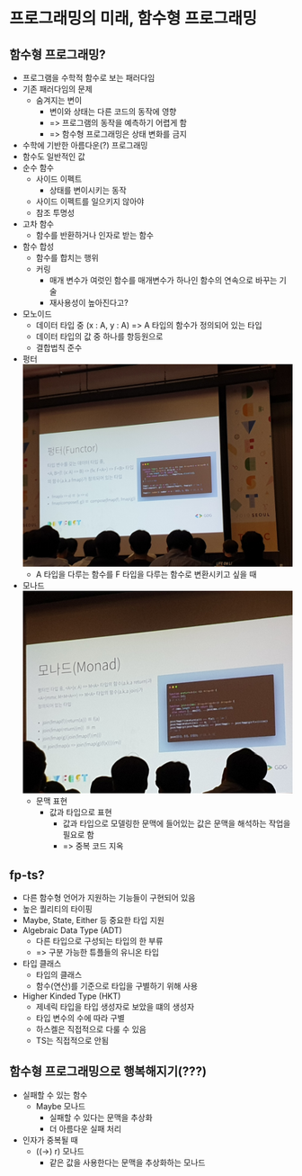 # 프로그래밍의 미래, 함수형 프로그래밍
## 함수형 프로그래밍?
* 프로그램을 수학적 함수로 보는 패러다임
* 기존 패러다임의 문제
  * 숨겨지는 변이
    * 변이와 상태는 다른 코드의 동작에 영향
    * => 프로그램의 동작을 예측하기 어렵게 함
    * => 함수형 프로그래밍은 상태 변화를 금지
* 수학에 기반한 아름다운(?) 프로그래밍
* 함수도 일반적인 값
* 순수 함수
  * 사이드 이펙트
    * 상태를 변이시키는 동작
  * 사이드 이펙트를 일으키지 않아야
  * 참조 투명성
* 고차 함수
  * 함수를 반환하거나 인자로 받는 함수
* 함수 합성
  * 함수를 합치는 행위
  * 커링
    * 매개 변수가 여럿인 함수를 매개변수가 하나인 함수의 연속으로 바꾸는 기술
    * 재사용성이 높아진다고?
* 모노이드
  * 데이터 타입 중 (x : A, y : A) => A 타입의 함수가 정의되어 있는 타입
  * 데이터 타입의 값 중 하나를 항등원으로
  * 결합법칙 준수
* 펑터
  ![1](./static/20191020_130245.jpg)
  * A 타입을 다루는 함수를 F<A> 타입을 다루는 함수로 변환시키고 싶을 때
* 모나드
  ![2](./static/20191020_130542.jpg)
  * 문맥 표현
    * 값과 타입으로 표현
      * 값과 타입으로 모델링한 문맥에 들어있는 값은 문맥을 해석하는 작업을 필요로 함
      * => 중복 코드 지옥
      
## fp-ts?
* 다른 함수형 언어가 지원하는 기능들이 구현되어 있음
* 높은 퀄리티의 타이핑
* Maybe, State, Either 등 중요한 타입 지원
* Algebraic Data Type (ADT)
  * 다른 타입으로 구성되는 타입의 한 부류
  * => 구분 가능한 튜플들의 유니온 타입
* 타입 클래스
  * 타입의 클래스
  * 함수(연산)를 기준으로 타입을 구별하기 위해 사용
* Higher Kinded Type (HKT)
  * 제네릭 타입을 타입 생성자로 보았을 떄의 생성자
  * 타입 변수의 수에 따라 구별
  * 하스켈은 직접적으로 다룰 수 있음
  * TS는 직접적으로 안됨
  
## 함수형 프로그래밍으로 행복해지기(???)
* 실패할 수 있는 함수
  * Maybe 모나드
    * 실패할 수 있다는 문맥을 추상화
    * 더 아름다운 실패 처리
* 인자가 중복될 때
  * ((->) r) 모나드
    * 같은 값을 사용한다는 문맥을 추상화하는 모나드